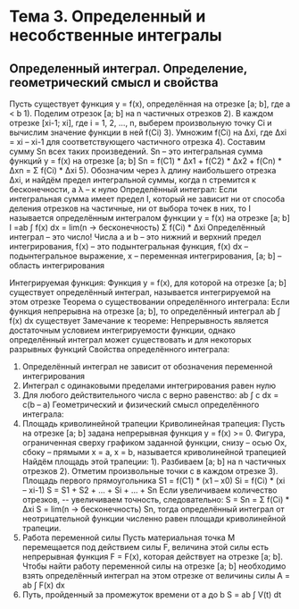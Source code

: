 # Тема 3. Определенный и несобственные интегралы

## Определенный интеграл. Определение, геометрический смысл и свойства


Пусть существует функция y = f(x), определённая на отрезке [a; b], где a < b
1). Поделим отрезок [a; b] на n частичных отрезков
2). В каждом отрезке [xi-1; xi], где i = 1, 2, …, n, выберем произвольную точку Ci и вычислим значение функции в ней f(Ci)
3). Умножим f(Ci) на Δxi, где Δxi = xi – xi-1 для соответствующего частичного отрезка
4). Составим сумму Sn всех таких произведений. Sn – это интегральная сумма функций y = f(x) на отрезке [a; b]
Sn = f(C1) * Δx1 + f(C2) * Δx2 + f(Cn) * Δxn = Σ f(Ci) * Δxi
5). Обозначим через λ длину наибольшего отрезка Δxi, и найдём предел интегральной суммы, когда n стремится к бесконечности, а λ – к нулю
Определённый интеграл:
Если интегральная сумма имеет предел I, который не зависит ни от способа деления отрезков на частичные, ни от выбора точек в них, то I называется определённым интегралом функции y = f(x) на отрезке [a; b]
I =ab ∫ f(x) dx = lim(n -> бесконечность) Σ f(Ci) * Δxi
Определённый интеграл – это число!
Числа a и b – это нижний и верхний предел интегрирования,
f(x) – это подынтегральная функция,
f(x) dx – подынтегральное выражение,
x – переменная интегрирования,
[a; b] – область интегрирования

Интегрируемая функция:
Функция y = f(x), для которой на отрезке [a; b] существует определённый интеграл, называется интегрируемой на этом отрезке
Теорема о существовании определённого интеграла:
Если функция непрерывна на отрезке [a; b], то определённый интеграл ab ∫ f(x) dx существует
Замечание к теореме:
Непрерывность является достаточным условием интегрируемости функции, однако определённый интеграл может существовать и для некоторых разрывных функций
Свойства определённого интеграла:
1. Определённый интеграл не зависит от обозначения переменной интегрирования
2. Интеграл с одинаковыми пределами интегрирования равен нулю
3. Для любого действительного числа с верно равенство:
ab ∫ с dx = с(b – a)
Геометрический и физический смысл определённого интеграла:
1. Площадь криволинейной трапеции
Криволинейная трапеция:
Пусть на отрезке [a; b] задана непрерывная функция y = f(x) >= 0. Фигура, ограниченная сверху графиком заданной функции, снизу – осью Ох, сбоку – прямыми х = а, х = b, называется криволинейной трапецией
Найдём площадь этой трапеции:
1). Разбиваем [a; b] на n частичных отрезков
2). Отметим произвольные точки с в каждом отрезке
3). Площадь первого прямоугольника S1 = f(C1) * (x1 – x0)
Si = f(Ci) * (xi – xi-1)
S = S1 + S2 + … + Si + … + Sn
Если увеличиваем количество отрезков, -- увеличиваем точность, следовательно:
S = Sn = Σ f(Ci) * Δxi
S = lim(n -> бесконечность) Sn, тогда определённый интеграл от неотрицательной функции численно равен площади криволинейной трапеции.
2. Работа переменной силы
Пусть материальная точка М перемещается под действием силы F, величина этой силы есть непрерывная функция F = F(x), которая действует на отрезке [a; b]. Чтобы найти работу переменной силы на отрезке [a; b] необходимо взять определённый интеграл на этом отрезке от величины силы A = ab ∫ F(x) dx
3. Путь, пройденный за промежуток времени от a до b
S = ab ∫ V(t) dt
